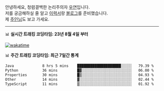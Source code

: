 안녕하세요, 청렴결백한 논리주의자 [우연](https://dev-wooyeon.github.io/quiz-app/)입니다.  
저를 궁금해하실 줄 알고 [이력서](https://ieunune.notion.site/d836ecc9172144d4b39f185b89f16a62)랑 [블로그](https://notion-blog-ieunune.vercel.app)를 준비했습니다.  
제 [주인님](https://www.instagram.com/lovely_hiru_hari_s2/)도 보고 가세요.

---

📊 **실시간 트래킹 코딩타임: 23년 8월 4일 부터**  

[![wakatime](https://wakatime.com/badge/user/099dd627-fdab-4072-b87a-fa91c7a76d8d.svg?style=for-the-badge)](https://wakatime.com/@099dd627-fdab-4072-b87a-fa91c7a76d8d)

📊 **주간 트래킹 코딩타임: 최근 7일간 통계**

<!--START_SECTION:waka-->

```txt
Java             8 hrs 5 mins    ████████████████████░░░░░   79.39 %
Python           36 mins         █▓░░░░░░░░░░░░░░░░░░░░░░░   06.00 %
Properties       30 mins         █▒░░░░░░░░░░░░░░░░░░░░░░░   04.93 %
Other            14 mins         ▓░░░░░░░░░░░░░░░░░░░░░░░░   02.44 %
TypeScript       11 mins         ▒░░░░░░░░░░░░░░░░░░░░░░░░   01.92 %
```

<!--END_SECTION:waka-->

<!-- ![](./profile-3d-contrib/profile-night-view.svg)-->
